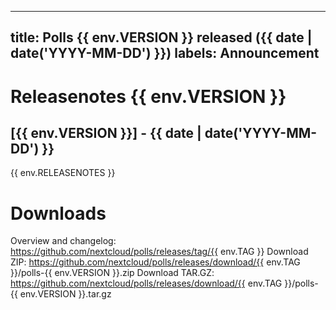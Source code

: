 <!--
 - SPDX-FileCopyrightText: 2023 Nextcloud contributors
 - SPDX-License-Identifier: AGPL-3.0-or-later
-->
---
title: Polls {{ env.VERSION }} released ({{ date | date('YYYY-MM-DD') }})
labels: Announcement
---
# Releasenotes {{ env.VERSION }}
## [{{ env.VERSION }}] - {{ date | date('YYYY-MM-DD') }}
{{ env.RELEASENOTES }}

# Downloads
Overview and changelog: https://github.com/nextcloud/polls/releases/tag/{{ env.TAG }}
Download ZIP: https://github.com/nextcloud/polls/releases/download/{{ env.TAG }}/polls-{{ env.VERSION }}.zip
Download TAR.GZ: https://github.com/nextcloud/polls/releases/download/{{ env.TAG }}/polls-{{ env.VERSION }}.tar.gz
